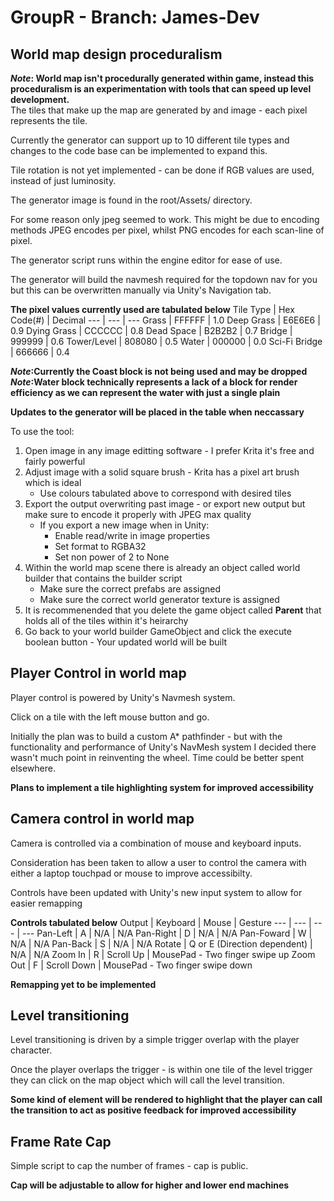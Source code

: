 # GroupR - Branch: James-Dev
## World map design proceduralism
**_Note_: World map isn't procedurally generated within game, instead this proceduralism is an experimentation with tools that can speed up level development.**<br/>
The tiles that make up the map are generated by and image - each pixel represents the tile.<br/>

Currently the generator can support up to 10 different tile types and changes to the code base can be implemented to expand this.<br/>

Tile rotation is not yet implemented - can be done if RGB values are used, instead of just luminosity.<br/>

The generator image is found in the root/Assets/ directory.<br/>

For some reason only jpeg seemed to work. This might be due to encoding methods JPEG encodes per pixel, 
whilst PNG encodes for each scan-line of pixel.<br/>

The generator script runs within the engine editor for ease of use.<br/>

The generator will build the navmesh required for the topdown nav for you but this can be overwritten manually via Unity's Navigation tab.<br/>

**The pixel values currently used are tabulated below**
Tile Type | Hex Code(#) | Decimal
--- | --- | ---
Grass | FFFFFF | 1.0
Deep Grass | E6E6E6 | 0.9
Dying Grass | CCCCCC | 0.8
Dead Space | B2B2B2 | 0.7
Bridge | 999999 | 0.6
Tower/Level | 808080 | 0.5
Water | 000000 | 0.0
Sci-Fi Bridge | 666666 | 0.4

**_Note_:Currently the Coast block is not being used and may be dropped**<br/>
**_Note_:Water block technically represents a lack of a block for render efficiency as we can represent the water with just a single plain**<br/>

**Updates to the generator will be placed in the table when neccassary**<br/>

To use the tool:<br/>
1. Open image in any image editting software - I prefer Krita it's free and fairly powerful
2. Adjust image with a solid square brush - Krita has a pixel art brush which is ideal
    * Use colours tabulated above to correspond with desired tiles
3. Export the output overwriting past image - or export new output but make sure to encode it properly with JPEG max quality
    * If you export a new image when in Unity:
      * Enable read/write in image properties
      * Set format to RGBA32
      * Set non power of 2 to None
4. Within the world map scene there is already an object called world builder that contains the builder script
    * Make sure the correct prefabs are assigned
    * Make sure the correct world generator texture is assigned
5. It is recommenended that you delete the game object called **Parent** that holds all of the tiles within it's heirarchy
6. Go back to your world builder GameObject and click the execute boolean button - Your updated world will be built<br/>

## Player Control in world map
Player control is powered by Unity's Navmesh system.<br/>

Click on a tile with the left mouse button and go.<br/>

Initially the plan was to build a custom A* pathfinder - but with the functionality and performance of Unity's NavMesh system I decided there wasn't much point in reinventing the wheel. Time could be better spent elsewhere.<br/>

**Plans to implement a tile highlighting system for improved accessibility**<br/>
 
## Camera control in world map
Camera is controlled via a combination of mouse and keyboard inputs.<br/>

Consideration has been taken to allow a user to control the camera with either a laptop touchpad or mouse to improve accessibilty.<br/>

Controls have been updated with Unity's new input system to allow for easier remapping <br/>

**Controls tabulated below**
Output | Keyboard | Mouse | Gesture
--- | --- | --- | ---
Pan-Left | A | N/A | N/A
Pan-Right | D | N/A | N/A
Pan-Foward | W | N/A | N/A
Pan-Back | S | N/A | N/A
Rotate | Q or E (Direction dependent) | N/A | N/A
Zoom In | R | Scroll Up | MousePad - Two finger swipe up
Zoom Out | F | Scroll Down | MousePad - Two finger swipe down

**Remapping yet to be implemented**

## Level transitioning
Level transitioning is driven by a simple trigger overlap with the player character.<br/>

Once the player overlaps the trigger - is within one tile of the level trigger they can click on the map object which will call the level transition.<br/>

**Some kind of element will be rendered to highlight that the player can call the transition to act as positive feedback for improved accessibility**<br/>

## Frame Rate Cap
Simple script to cap the number of frames - cap is public.<br/>

**Cap will be adjustable to allow for higher and lower end machines**<br/>
